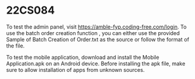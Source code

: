 # 22CS084
To test the admin panel, visit https://amble-fyp.coding-free.com/login. 
To use the batch order creation function , you can either use the provided Sample of Batch Creation of Order.txt as the source or follow the format of the file.

To test the mobile application, download and install the Mobile Application.apk on an Android device.
Before installing the apk file, make sure to allow installation of apps from unknown sources.
